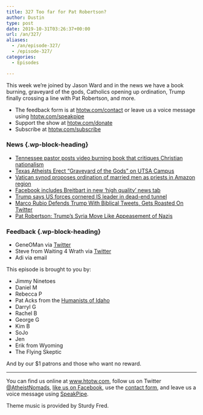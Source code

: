 ```yaml
---
title: 327 Too far for Pat Robertson?
author: Dustin
type: post
date: 2019-10-31T03:26:37+00:00
url: /an/327/
aliases:
  - /an/episode-327/
  - /episode-327/
categories:
  - Episodes

---
```

<div id="buzzsprout-player-10552782"></div><script src="https://www.buzzsprout.com/1983601/10552782-327-too-far-for-pat-robertson.js?container_id=buzzsprout-player-10552782&player=small" type="text/javascript" charset="utf-8"></script>

This week we&#8217;re joined by Jason Ward and in the news we have a book burning, graveyard of the gods, Catholics opening up ordination, Trump finally crossing a line with Pat Robertson, and more.

<!--more-->

 * The feedback form is at [htotw.com/contact](https://htotw.com/contact) or leave us a voice message using <a href="https://htotw.com/speakpipe" target="_blank" rel="noopener noreferrer">htotw.com/speakpipe</a>
 * Support the show at <a href="https://htotw.com/donate" target="_blank" rel="noopener noreferrer">htotw.com/donate</a>
 * Subscribe at <a href="https://htotw.com/subscribe" target="_blank" rel="noopener noreferrer">htotw.com/subscribe</a>

### News {.wp-block-heading}

  * [Tennessee pastor posts video burning book that critiques Christian nationalism][1]
  * [Texas Atheists Erect “Graveyard of the Gods” on UTSA Campus][2]
  * [Vatican synod proposes ordination of married men as priests in Amazon region][3]
  * [Facebook includes Breitbart in new &#8216;high quality&#8217; news tab][4]
  * [Trump says US forces cornered IS leader in dead-end tunnel][5]
  * [Marco Rubio Defends Trump With Biblical Tweets, Gets Roasted On Twitter][6]
  * [Pat Robertson: Trump&#8217;s Syria Move Like Appeasement of Nazis][7]

### Feedback {.wp-block-heading}

  * GeneOMan via [Twitter][8]
  * Steve from Waiting 4 Wrath via [Twitter][9]
  * Adi via email

This episode is brought to you by:

  * Jimmy Ninetoes
  * Daniel M
  * Rebecca P
  * Pat Acks from the <a href="https://www.humanistsofidaho.org" target="_blank" rel="noopener noreferrer">Humanists of Idaho</a>
  * Darryl G
  * Rachel B
  * George G
  * Kim B
  * SoJo
  * Jen
  * Erik from Wyoming
  * The Flying Skeptic

And by our $1 patrons and those who want no reward.

<hr class="wp-block-separator" />

You can find us online at <a href="https://www.htotw.com/" target="_blank" rel="noopener noreferrer">www.htotw.com</a>, follow us on Twitter <a href="https://htotw.com/twitter" target="_blank" rel="noopener noreferrer">@AtheistNomads</a>, <a href="https://htotw.com/facebook" target="_blank" rel="noopener noreferrer">like us on Facebook</a>, use the [contact form](https://htotw.com/contact), and leave us a voice message using <a href="https://htotw.com/speakpipe" target="_blank" rel="noopener noreferrer">SpeakPipe</a>.

Theme music is provided by Sturdy Fred.

 [1]: https://religionnews.com/2019/10/24/tennessee-pastor-posts-video-burning-book-that-critiques-christian-nationalism/
 [2]: https://friendlyatheist.patheos.com/2019/10/24/texas-atheists-erect-graveyard-of-the-gods-on-utsa-campus-2/
 [3]: https://www.reuters.com/article/us-pope-synod-amazon-priests/vatican-synod-proposes-ordination-of-married-men-as-priests-in-amazon-region-idUSKBN1X50HE
 [4]: https://www.theguardian.com/us-news/2019/oct/25/facebook-breitbart-news-tab-alt-right
 [5]: https://apnews.com/2c2c48e64f934d329c72a7af3dc284b1
 [6]: https://friendlyatheist.patheos.com/2019/10/25/marco-rubio-defends-trump-with-biblical-tweets-gets-roasted-on-twitter/
 [7]: https://www.mediaite.com/trump/pat-robertson-compares-trumps-syria-policy-to-appeasement-of-nazi-germany-predicts-world-war/
 [8]: https://twitter.com/EugeneRMcGrath
 [9]: https://twitter.com/4Wrath